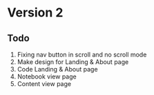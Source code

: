 # Version 2

## Todo

1. Fixing nav button in scroll and no scroll mode
2. Make design for Landing & About page
3. Code Landing & About page
4. Notebook view page
5. Content view page